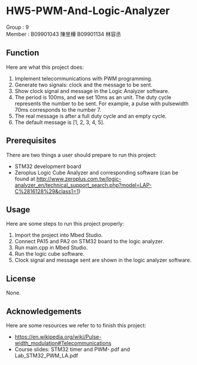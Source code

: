 # HW5-PWM-And-Logic-Analyzer

Group : 9  
Member : B09901043 陳昱樺 B09901134 林容丞

Function
---
Here are what this project does:
1. Implement telecommunications with PWM programming. 
2. Generate two signals: clock and the message to be sent. 
3. Show clock signal and message in the Logic Analyzer software.
4. The period is 100ms, and we set 10ms as an unit. The duty cycle represents the number to be sent. For example, a pulse with pulsewidth 70ms corresponds to the number 7.
5. The real message is after a full duty cycle and an empty cycle.
6. The default message is [1, 2, 3, 4, 5].

Prerequisites
---
There are two things a user should prepare to run this project:
* STM32 development board
* Zeroplus Logic Cube Analyzer and corresponding software (can be found at http://www.zeroplus.com.tw/logic-analyzer_en/technical_support_search.php?model=LAP-C%2816128%29&class1=1)

Usage
---
Here are some steps to run this project properly:
1. Import the project into Mbed Studio. 
2. Connect PA15 and PA2 on STM32 board to the logic analyzer. 
3. Run main.cpp in Mbed Studio. 
4. Run the logic cube software. 
5. Clock signal and message sent are shown in the logic analyzer software. 

License
---
None.

Acknowledgements
---
Here are some resources we refer to to finish this project:
* https://en.wikipedia.org/wiki/Pulse-width_modulation#Telecommunications
* Course slides: STM32 timer and PWM-.pdf and Lab_STM32_PWM_LA.pdf
